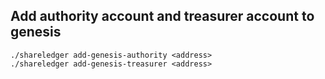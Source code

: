 
## Add authority account and treasurer account to genesis

```
./shareledger add-genesis-authority <address>
./shareledger add-genesis-treasurer <address>
```